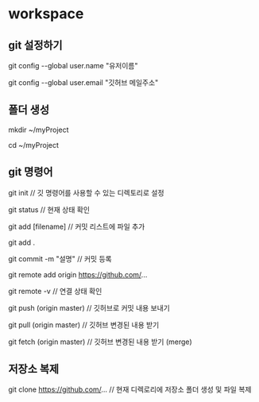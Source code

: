 # workspace

## git 설정하기

git config --global user.name "유저이름"

git config --global user.email "깃허브 메일주소"


## 폴더 생성

mkdir ~/myProject

cd ~/myProject


## git 명령어

git init						// 깃 명령어를 사용할 수 있는 디렉토리로 설정


git status						// 현재 상태 확인

git add [filename]				// 커밋 리스트에 파일 추가

git add .

git commit -m "설명"			    // 커밋 등록


git remote add origin https://github.com/...

git remote -v					// 연결 상태 확인


git push (origin master)		// 깃허브로 커밋 내용 보내기

git pull (origin master)		// 깃허브 변경된 내용 받기

git fetch (origin master)		// 깃허브 변경된 내용 받기 (merge)


## 저장소 복제

git clone https://github.com/...	// 현재 디렉로리에 저장소 폴더 생성 및 파일 복제
